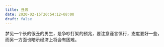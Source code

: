 ```yaml
---
title: 丑男
date: 2020-02-15T20:54:12+08:00
draft: false
---
```


梦见一个长的很丑的男生，是争吵打架的预兆，要注意谨言慎行，态度要好一些，而另一方面也暗示经济上将会有困难。

